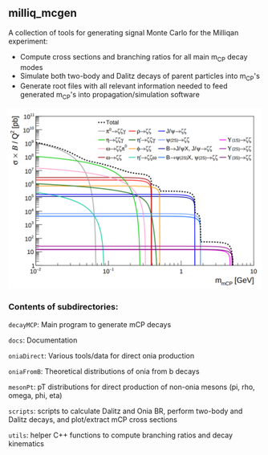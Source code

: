 ## milliq_mcgen

A collection of tools for generating signal Monte Carlo for the Milliqan experiment:
* Compute cross sections and branching ratios for all main m<sub>CP</sub> decay modes
* Simulate both two-body and Dalitz decays of parent particles into m<sub>CP</sub>'s
* Generate root files with all relevant information needed to feed generated m<sub>CP</sub>'s into propagation/simulation software

<p align="center">
<img src="./scripts/plot_xsecs/mcp_xsec.png" alt="plot of mCP cross sections" width="700"/>
</p>

### Contents of subdirectories:

`decayMCP`: Main program to generate mCP decays

`docs`: Documentation

`oniaDirect`: Various tools/data for direct onia production

`oniaFromB`: Theoretical distributions of onia from b decays

`mesonPt`: pT distributions for direct production of non-onia mesons (pi, rho, omega, phi, eta)

`scripts`: scripts to calculate Dalitz and Onia BR, perform two-body and Dalitz decays, and plot/extract mCP cross sections

`utils`: helper C++ functions to compute branching ratios and decay kinematics
